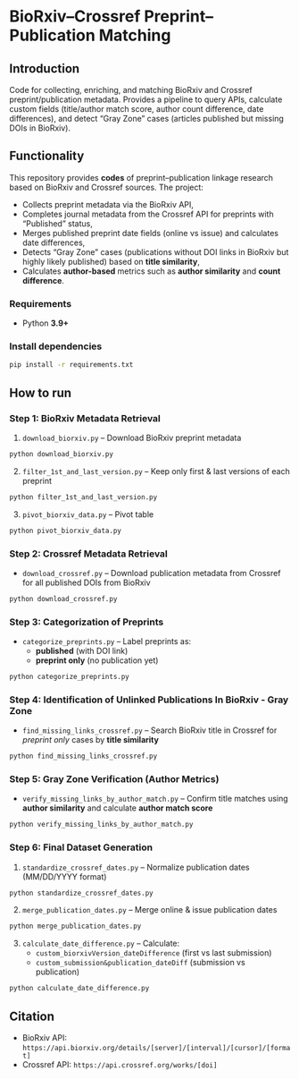 # BioRxiv–Crossref Preprint–Publication Matching

## Introduction
Code for collecting, enriching, and matching BioRxiv and Crossref preprint/publication metadata. Provides a pipeline to query APIs, calculate custom fields (title/author match score, author count difference, date differences), and detect “Gray Zone” cases (articles published but missing DOIs in BioRxiv).

## Functionality
This repository provides **codes** of preprint–publication linkage research based on BioRxiv and Crossref sources. The project:
- Collects preprint metadata via the BioRxiv API,
- Completes journal metadata from the Crossref API for preprints with “Published” status,
- Merges published preprint date fields (online vs issue) and calculates date differences,
- Detects “Gray Zone” cases (publications without DOI links in BioRxiv but highly likely published) based on **title similarity**,
- Calculates **author-based** metrics such as **author similarity** and **count difference**.

### Requirements
- Python **3.9+**

### Install dependencies
```bash
pip install -r requirements.txt
```

## How to run

### **Step 1: BioRxiv Metadata Retrieval**
1. `download_biorxiv.py` – Download BioRxiv preprint metadata 

```bash
python download_biorxiv.py
```
2. `filter_1st_and_last_version.py` – Keep only first & last versions of each preprint 

```bash
python filter_1st_and_last_version.py
```
3. `pivot_biorxiv_data.py` – Pivot table

```bash
python pivot_biorxiv_data.py
```

### **Step 2: Crossref Metadata Retrieval**
- `download_crossref.py` – Download publication metadata from Crossref for all published DOIs  from BioRxiv

```bash
python download_crossref.py
```

### **Step 3: Categorization of Preprints**
- `categorize_preprints.py` – Label preprints as:
  - **published** (with DOI link)  
  - **preprint only** (no publication yet)  
  
```bash
python categorize_preprints.py
```

### **Step 4: Identification of Unlinked Publications In BioRxiv - Gray Zone**
- `find_missing_links_crossref.py` – Search BioRxiv title in Crossref for *preprint only* cases by **title similarity**  

```bash
python find_missing_links_crossref.py
```

### **Step 5: Gray Zone Verification (Author Metrics)**
- `verify_missing_links_by_author_match.py` – Confirm title matches using **author similarity** and calculate **author match score**  

```bash
python verify_missing_links_by_author_match.py
```

### **Step 6: Final Dataset Generation**
1. `standardize_crossref_dates.py` – Normalize publication dates (MM/DD/YYYY format)  
    
```bash
python standardize_crossref_dates.py
```
2. `merge_publication_dates.py` – Merge online & issue publication dates  

```bash
python merge_publication_dates.py
```
3. `calculate_date_difference.py` – Calculate:
   - `custom_biorxivVersion_dateDifference` (first vs last submission)  
   - `custom_submission&publication_dateDiff` (submission vs publication)  

```bash
python calculate_date_difference.py
```


## Citation

- BioRxiv API: ` https://api.biorxiv.org/details/[server]/[interval]/[cursor]/[format] `
- Crossref API: ` https://api.crossref.org/works/[doi] `
